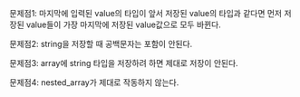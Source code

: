 문제점1: 마지막에 입력된 value의 타입이 앞서 저장된 value의 타입과 같다면 먼저 저장된 value들이 가장 마지막에 저장된 value값으로 모두 바뀐다.

문제점2: string을 저장할 때 공백문자는 포함이 안된다.

문제점3: array에 string 타입을 저장하려 하면 제대로 저장이 안된다.

문제점4: nested_array가 제대로 작동하지 않는다.
